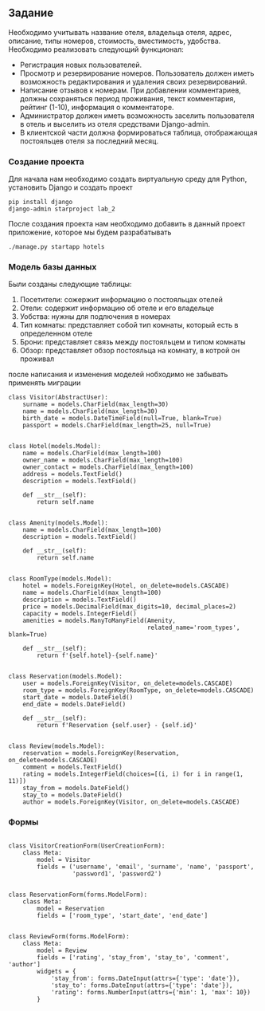 ## Задание

Необходимо учитывать название отеля, владельца отеля, адрес, описание, типы
номеров, стоимость, вместимость, удобства.
Необходимо реализовать следующий функционал:
- Регистрация новых пользователей.
- Просмотр и резервирование номеров. Пользователь должен иметь
возможность редактирования и удаления своих резервирований.
- Написание отзывов к номерам. При добавлении комментариев, должны
сохраняться период проживания, текст комментария, рейтинг (1-10),
информация о комментаторе.
- Администратор должен иметь возможность заселить пользователя в отель и
выселить из отеля средствами Django-admin.
- В клиентской части должна формироваться таблица, отображающая
постояльцев отеля за последний месяц.


### Создание проекта
Для начала нам необходимо создать виртуальную среду для Python, установить Django и
создать проект
```
pip install django
django-admin starproject lab_2
```

После создания проекта нам необходимо добавить в данный проект приложение, которое мы будем разрабатывать
```
./manage.py startapp hotels
```

### Модель базы данных

Были созданы следующие таблицы: 

1. Посетители: сожержит информацию о постояльцах отелей
2. Отели: содержит информацию об отеле и его владельце
3. Уобства: нужны для подлючения в номерах
4. Тип комнаты: представляет собой тип комнаты, который есть в определенном отеле
5. Брони: представляет связь между постояльцем и типом комнаты
6. Обзор: представляет обзор постояльца на комнату, в котрой он проживал

после написания и изменения моделей нобходимо не забывать применять миграции

```
class Visitor(AbstractUser):
    surname = models.CharField(max_length=30)
    name = models.CharField(max_length=30)
    birth_date = models.DateTimeField(null=True, blank=True)
    passport = models.CharField(max_length=25, null=True)


class Hotel(models.Model):
    name = models.CharField(max_length=100)
    owner_name = models.CharField(max_length=100)
    owner_contact = models.CharField(max_length=100)
    address = models.TextField()
    description = models.TextField()

    def __str__(self):
        return self.name


class Amenity(models.Model):
    name = models.CharField(max_length=100)
    description = models.TextField()

    def __str__(self):
        return self.name


class RoomType(models.Model):
    hotel = models.ForeignKey(Hotel, on_delete=models.CASCADE)
    name = models.CharField(max_length=100)
    description = models.TextField()
    price = models.DecimalField(max_digits=10, decimal_places=2)
    capacity = models.IntegerField()
    amenities = models.ManyToManyField(Amenity,
                                       related_name='room_types', blank=True)

    def __str__(self):
        return f'{self.hotel}-{self.name}'


class Reservation(models.Model):
    user = models.ForeignKey(Visitor, on_delete=models.CASCADE)
    room_type = models.ForeignKey(RoomType, on_delete=models.CASCADE)
    start_date = models.DateField()
    end_date = models.DateField()

    def __str__(self):
        return f'Reservation {self.user} - {self.id}'


class Review(models.Model):
    reservation = models.ForeignKey(Reservation, on_delete=models.CASCADE)
    comment = models.TextField()
    rating = models.IntegerField(choices=[(i, i) for i in range(1, 11)])
    stay_from = models.DateField()
    stay_to = models.DateField()
    author = models.ForeignKey(Visitor, on_delete=models.CASCADE)

```


### Формы


```

class VisitorCreationForm(UserCreationForm):
    class Meta:
        model = Visitor
        fields = ('username', 'email', 'surname', 'name', 'passport',
                  'password1', 'password2')


class ReservationForm(forms.ModelForm):
    class Meta:
        model = Reservation
        fields = ['room_type', 'start_date', 'end_date']


class ReviewForm(forms.ModelForm):
    class Meta:
        model = Review
        fields = ['rating', 'stay_from', 'stay_to', 'comment', 'author']
        widgets = {
            'stay_from': forms.DateInput(attrs={'type': 'date'}),
            'stay_to': forms.DateInput(attrs={'type': 'date'}),
            'rating': forms.NumberInput(attrs={'min': 1, 'max': 10})
        }

```